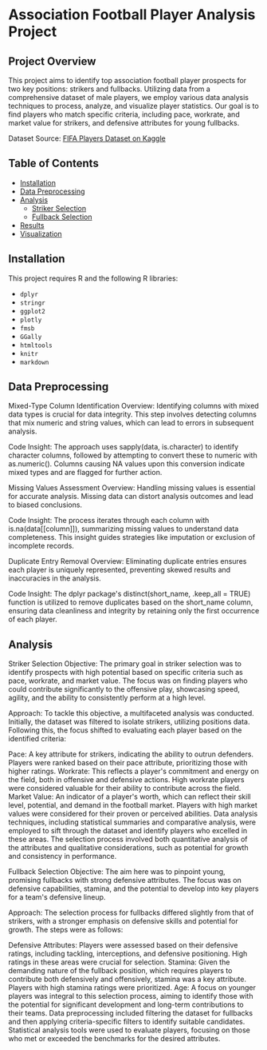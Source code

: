 # Association Football Player Analysis Project

## Project Overview

This project aims to identify top association football player prospects for two key positions: strikers and fullbacks. Utilizing data from a comprehensive dataset of male players, we employ various data analysis techniques to process, analyze, and visualize player statistics. Our goal is to find players who match specific criteria, including pace, workrate, and market value for strikers, and defensive attributes for young fullbacks.

Dataset Source: [FIFA Players Dataset on Kaggle](https://www.kaggle.com/datasets/joebeachcapital/fifa-players?select=male_players_23.csv)

## Table of Contents

- [Installation](#installation)
- [Data Preprocessing](#data-preprocessing)
- [Analysis](#analysis)
  - [Striker Selection](#striker-selection)
  - [Fullback Selection](#fullback-selection)
- [Results](#results)
- [Visualization](#visualization)


## Installation

This project requires R and the following R libraries:

- `dplyr`
- `stringr`
- `ggplot2`
- `plotly`
- `fmsb`
- `GGally`
- `htmltools`
- `knitr`
- `markdown`




## Data Preprocessing
Mixed-Type Column Identification
Overview: Identifying columns with mixed data types is crucial for data integrity. This step involves detecting columns that mix numeric and string values, which can lead to errors in subsequent analysis.

Code Insight: The approach uses sapply(data, is.character) to identify character columns, followed by attempting to convert these to numeric with as.numeric(). Columns causing NA values upon this conversion indicate mixed types and are flagged for further action.

Missing Values Assessment
Overview: Handling missing values is essential for accurate analysis. Missing data can distort analysis outcomes and lead to biased conclusions.

Code Insight: The process iterates through each column with is.na(data[[column]]), summarizing missing values to understand data completeness. This insight guides strategies like imputation or exclusion of incomplete records.

Duplicate Entry Removal
Overview: Eliminating duplicate entries ensures each player is uniquely represented, preventing skewed results and inaccuracies in the analysis.

Code Insight: The dplyr package's distinct(short_name, .keep_all = TRUE) function is utilized to remove duplicates based on the short_name column, ensuring data cleanliness and integrity by retaining only the first occurrence of each player.


## Analysis

Striker Selection
Objective: The primary goal in striker selection was to identify prospects with high potential based on specific criteria such as pace, workrate, and market value. The focus was on finding players who could contribute significantly to the offensive play, showcasing speed, agility, and the ability to consistently perform at a high level.

Approach: To tackle this objective, a multifaceted analysis was conducted. Initially, the dataset was filtered to isolate strikers, utilizing positions data. Following this, the focus shifted to evaluating each player based on the identified criteria:

Pace: A key attribute for strikers, indicating the ability to outrun defenders. Players were ranked based on their pace attribute, prioritizing those with higher ratings.
Workrate: This reflects a player's commitment and energy on the field, both in offensive and defensive actions. High workrate players were considered valuable for their ability to contribute across the field.
Market Value: An indicator of a player's worth, which can reflect their skill level, potential, and demand in the football market. Players with high market values were considered for their proven or perceived abilities.
Data analysis techniques, including statistical summaries and comparative analysis, were employed to sift through the dataset and identify players who excelled in these areas. The selection process involved both quantitative analysis of the attributes and qualitative considerations, such as potential for growth and consistency in performance.

Fullback Selection
Objective: The aim here was to pinpoint young, promising fullbacks with strong defensive attributes. The focus was on defensive capabilities, stamina, and the potential to develop into key players for a team's defensive lineup.

Approach: The selection process for fullbacks differed slightly from that of strikers, with a stronger emphasis on defensive skills and potential for growth. The steps were as follows:

Defensive Attributes: Players were assessed based on their defensive ratings, including tackling, interceptions, and defensive positioning. High ratings in these areas were crucial for selection.
Stamina: Given the demanding nature of the fullback position, which requires players to contribute both defensively and offensively, stamina was a key attribute. Players with high stamina ratings were prioritized.
Age: A focus on younger players was integral to this selection process, aiming to identify those with the potential for significant development and long-term contributions to their teams.
Data preprocessing included filtering the dataset for fullbacks and then applying criteria-specific filters to identify suitable candidates. Statistical analysis tools were used to evaluate players, focusing on those who met or exceeded the benchmarks for the desired attributes.
